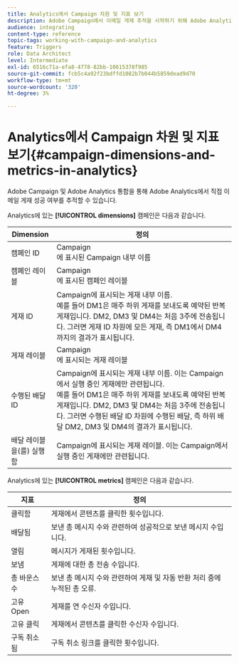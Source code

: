 ```yaml
---
title: Analytics에서 Campaign 차원 및 지표 보기
description: Adobe Campaign에서 이메일 게재 추적을 시작하기 위해 Adobe Analytics에서 찾을 수 있는 다양한 차원을 알아봅니다.
audience: integrating
content-type: reference
topic-tags: working-with-campaign-and-analytics
feature: Triggers
role: Data Architect
level: Intermediate
exl-id: 6516c71a-efa8-4778-82bb-10615378f985
source-git-commit: fcb5c4a92f23bdffd1082b7b044b5859dead9d70
workflow-type: tm+mt
source-wordcount: '320'
ht-degree: 3%

---
```


# Analytics에서 Campaign 차원 및 지표 보기{#campaign-dimensions-and-metrics-in-analytics}

Adobe Campaign 및 Adobe Analytics 통합을 통해 Adobe Analytics에서 직접 이메일 게재 성공 여부를 추적할 수 있습니다.

Analytics에 있는 **[!UICONTROL dimensions]** 캠페인은 다음과 같습니다.

<table> 
 <thead> 
  <tr> 
   <th> Dimension<br /> </th> 
   <th> 정의<br /> </th> 
  </tr> 
 </thead> 
 <tbody> 
  <tr> 
   <td> 캠페인 ID<br /> </td> 
   <td> Campaign<br />에 표시된 Campaign 내부 이름 </td> 
  </tr> 
  <tr> 
   <td> 캠페인 레이블<br /> </td> 
   <td> Campaign<br />에 표시된 캠페인 레이블 </td> 
  </tr> 
  <tr> 
   <td> 게재 ID<br /> </td> 
   <td> Campaign에 표시되는 게재 내부 이름.<br /> 예를 들어 DM1은 매주 하위 게재를 보내도록 예약된 반복 게재입니다. DM2, DM3 및 DM4는 처음 3주에 전송됩니다. 그러면 게재 ID 차원에 모든 게재, 즉 DM1에서 DM4까지의 결과가 표시됩니다. <br /> </td> 
  </tr> 
  <tr> 
   <td> 게재 레이블<br /> </td> 
   <td> Campaign<br />에 표시되는 게재 레이블 </td> 
  </tr> 
  <tr> 
   <td> 수행된 배달 ID<br /> </td> 
   <td> Campaign에 표시되는 게재 내부 이름. 이는 Campaign에서 실행 중인 게재에만 관련됩니다.<br /> 예를 들어 DM1은 매주 하위 게재를 보내도록 예약된 반복 게재입니다. DM2, DM3 및 DM4는 처음 3주에 전송됩니다. 그러면 수행된 배달 ID 차원에 수행된 배달, 즉 하위 배달 DM2, DM3 및 DM4의 결과가 표시됩니다. <br /> </td> 
  </tr> 
  <tr> 
   <td> 배달 레이블 <br />을(를) 실행함 </td> 
   <td> Campaign에 표시되는 게재 레이블. 이는 Campaign에서 실행 중인 게재에만 관련됩니다.<br /> </td> 
  </tr> 
 </tbody> 
</table>

Analytics에 있는 **[!UICONTROL metrics]** 캠페인은 다음과 같습니다.

<table> 
 <thead> 
  <tr> 
   <th> 지표<br /> </th> 
   <th> 정의<br /> </th> 
  </tr> 
 </thead> 
 <tbody> 
  <tr> 
   <td> 클릭함<br /> </td> 
   <td> 게재에서 콘텐츠를 클릭한 횟수입니다.<br /> </td> 
  </tr> 
  <tr> 
   <td> 배달됨<br /> </td> 
   <td> 보낸 총 메시지 수와 관련하여 성공적으로 보낸 메시지 수입니다.<br /> </td> 
  </tr> 
  <tr> 
   <td> 열림<br /> </td> 
   <td> 메시지가 게재된 횟수입니다.<br /> </td> 
  </tr> 
  <tr> 
   <td> 보냄<br /> </td> 
   <td> 게재에 대한 총 전송 수입니다.<br /> </td> 
  </tr> 
  <tr> 
   <td> 총 바운스 수<br /> </td> 
   <td> 보낸 총 메시지 수와 관련하여 게재 및 자동 반환 처리 중에 누적된 총 오류.<br /> </td> 
  </tr> 
  <tr> 
   <td> 고유 Open<br /> </td> 
   <td> 게재를 연 수신자 수입니다.<br /> </td> 
  </tr> 
  <tr> 
   <td> 고유 클릭<br /> </td> 
   <td> 게재에서 콘텐츠를 클릭한 수신자 수입니다.<br /> </td> 
  </tr> 
  <tr> 
   <td> 구독 취소됨<br /> </td> 
   <td> 구독 취소 링크를 클릭한 횟수입니다.<br /> </td> 
  </tr> 
 </tbody> 
</table>
